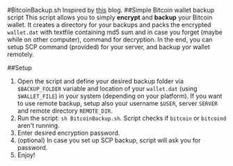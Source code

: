 #BitcoinBackup.sh
Inspired by [this](http://plasticliving.blogspot.com/2011/05/my-preferred-way-to-backup-bitcoin.html) blog.
##Simple Bitcoin wallet backup script
This script allows you to simply __encrypt__ and __backup__ your Bitcoin wallet. It creates a directory for your backups and packs the encrypted `wallet.dat` with textfile containing md5 sum and in case you forget (maybe while on other computer), command for decryption. In the end, you can setup SCP command (provided) for your server, and backup yor wallet remotely.

##Setup
1. Open the script and define your desired backup folder via `$BACKUP_FOLDER` variable and location of your `wallet.dat` (using `$WALLET_FILE`) in your system (depending on your platform). If you want to use remote backup, setup also your username `$USER`, server `SERVER` and remote directory `REMOTE_DIR`.
2. Run the script: `sh BitcoinBackup.sh`. Script checks if `bitcoin` or `bitcoind` aren't running.
3. Enter desired encryption password.
4. (optional) In case you set up SCP backup, script will ask you for password.
5. Enjoy!


